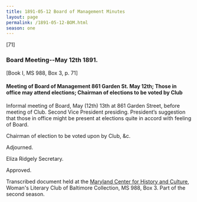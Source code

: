 ```yaml
---
title: 1891-05-12 Board of Management Minutes
layout: page
permalink: /1891-05-12-BOM.html
season: one
---
```

[71]

### Board Meeting--May 12th 1891.
[Book I, MS 988, Box 3, p. 71]

#### Meeting of Board of Management 861 Garden St. May 12th; Those in office may attend elections; Chairman of elections to be voted by Club

Informal meeting of Board, May (12th) 13th at 861 Garden Street, before meeting of Club. Second Vice President presiding. President’s suggestion that those in office might be present at elections quite in accord with feeling of Board.

Chairman of election to be voted upon by Club, &c.

Adjourned.

Eliza Ridgely
Secretary.

Approved.

Transcribed document held at the [Maryland Center for History and Culture](http://mdhs.org/), Woman's Literary Club of Baltimore Collection, MS 988, Box 3. Part of the second season.